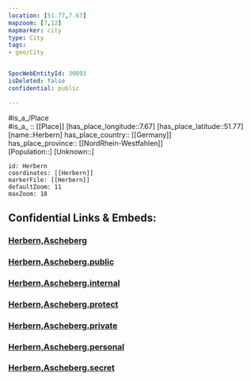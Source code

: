 ```yaml
---
location: [51.77,7.67] 
mapzoom: [7,12] 
mapmarker: city 
type: City
tags:
- geo/City


SpocWebEntityId: 30893
isDeleted: false
confidential: public

---
```

#is_a_/Place  
#is_a_ :: [[Place]] 
[has_place_longitude::7.67] 
[has_place_latitude::51.77] 
[name::Herbern] 
has_place_country:: [[Germany]]  
has_place_province:: [[NordRhein-Westfahlen]]  
[Population::] 
[Unknown::] 


```leaflet
id: Herbern
coordinates: [[Herbern]] 
markerFile: [[Herbern]] 
defaultZoom: 11 
maxZoom: 18
```


## Confidential Links & Embeds: 

### [Herbern,Ascheberg](/_Standards/Earth/Continent/Europe/Europe~Central/Germany/Germany~West/Nordrhein-Westfalen/counties~NW/Coesfeld/cities~Coesfeld/Ascheberg/Herbern,Ascheberg.md) 

### [Herbern,Ascheberg.public](/_public/Earth/Continent/Europe/Europe~Central/Germany/Germany~West/Nordrhein-Westfalen/counties~NW/Coesfeld/cities~Coesfeld/Ascheberg/Herbern,Ascheberg.public.md) 

### [Herbern,Ascheberg.internal](/_internal/Earth/Continent/Europe/Europe~Central/Germany/Germany~West/Nordrhein-Westfalen/counties~NW/Coesfeld/cities~Coesfeld/Ascheberg/Herbern,Ascheberg.internal.md) 

### [Herbern,Ascheberg.protect](/_protect/Earth/Continent/Europe/Europe~Central/Germany/Germany~West/Nordrhein-Westfalen/counties~NW/Coesfeld/cities~Coesfeld/Ascheberg/Herbern,Ascheberg.protect.md) 

### [Herbern,Ascheberg.private](/_private/Earth/Continent/Europe/Europe~Central/Germany/Germany~West/Nordrhein-Westfalen/counties~NW/Coesfeld/cities~Coesfeld/Ascheberg/Herbern,Ascheberg.private.md) 

### [Herbern,Ascheberg.personal](/_personal/Earth/Continent/Europe/Europe~Central/Germany/Germany~West/Nordrhein-Westfalen/counties~NW/Coesfeld/cities~Coesfeld/Ascheberg/Herbern,Ascheberg.personal.md) 

### [Herbern,Ascheberg.secret](/_secret/Earth/Continent/Europe/Europe~Central/Germany/Germany~West/Nordrhein-Westfalen/counties~NW/Coesfeld/cities~Coesfeld/Ascheberg/Herbern,Ascheberg.secret.md)

